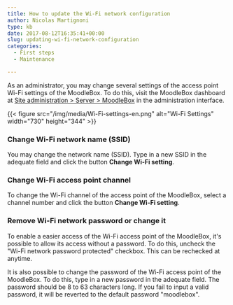 ```yaml
---
title: How to update the Wi-Fi network configuration
author: Nicolas Martignoni
type: kb
date: 2017-08-12T16:35:41+00:00
slug: updating-wi-fi-network-configuration
categories:
  - First steps
  - Maintenance

---
```

As an administrator, you may change several settings of the access point Wi-Fi settings of the MoodleBox. To do this, visit the MoodleBox dashboard at [Site administration > Server > MoodleBox][1] in the administration interface.

{{< figure src="/img/media/Wi-Fi-settings-en.png" alt="Wi-Fi Settings" width="730" height="344" >}}

### Change Wi-Fi network name (SSID)

You may change the network name (SSID). Type in a new SSID in the adequate field and click the button __Change Wi-Fi setting__.

### Change Wi-Fi access point channel

To change the Wi-Fi channel of the access point of the MoodleBox, select a channel number and click the button __Change Wi-Fi setting__.

### Remove Wi-Fi network password or change it

To enable a easier access of the Wi-Fi access point of the MoodleBox, it's possible to allow its access without a password. To do this, uncheck the "Wi-Fi network password protected" checkbox. This can be rechecked at anytime.

It is also possible to change the password of the Wi-Fi access point of the MoodleBox. To do this, type in a new password in the adequate field. The password should be 8 to 63 characters long. If you fail to input a valid password, it will be reverted to the default password "moodlebox".

 [1]: http://moodlebox.home/admin/tool/moodlebox/index.php
